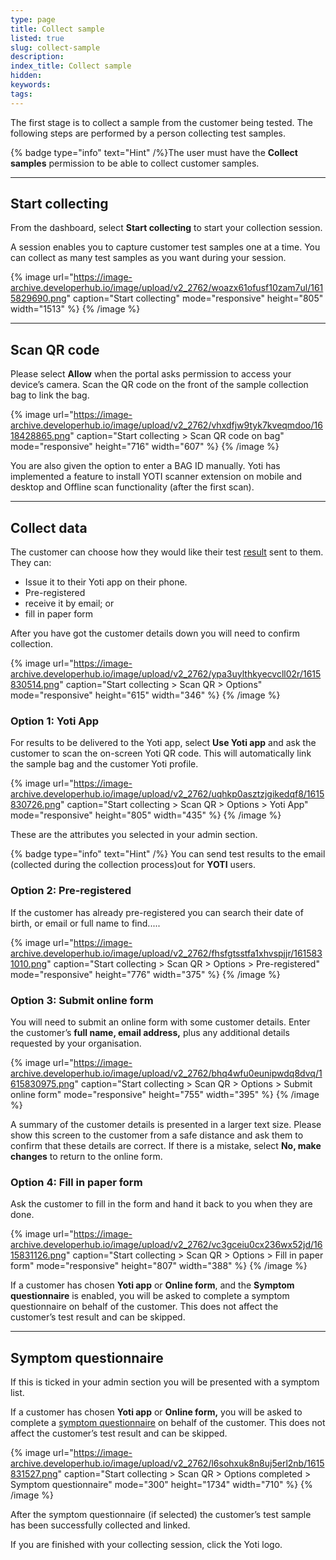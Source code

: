 ```yaml
---
type: page
title: Collect sample
listed: true
slug: collect-sample
description: 
index_title: Collect sample
hidden: 
keywords: 
tags: 
---
```


The first stage is to collect a sample from the customer being tested. The following steps are performed by a person collecting test samples.

{% badge type="info" text="Hint" /%}The user must have the **Collect samples** permission to be able to collect customer samples.

---

## Start collecting

From the dashboard, select **Start collecting** to start your collection session.

A session enables you to capture customer test samples one at a time. You can collect as many test samples as you want during your session.

{% image url="https://image-archive.developerhub.io/image/upload/v2_2762/woazx61ofusf10zam7ul/1615829690.png" caption="Start collecting" mode="responsive" height="805" width="1513" %}
{% /image %}

---

## Scan QR code

Please select **Allow** when the portal asks permission to access your device’s camera. Scan the QR code on the front of the sample collection bag to link the bag.

{% image url="https://image-archive.developerhub.io/image/upload/v2_2762/vhxdfjw9tyk7kveqmdoo/1618428865.png" caption="Start collecting &gt; Scan QR code on bag" mode="responsive" height="716" width="607" %}
{% /image %}

You are also given the option to enter a BAG ID manually. Yoti has implemented a feature to install YOTI scanner extension on mobile and desktop and Offline scan functionality (after the first scan).

---

## Collect data

The customer can choose how they would like their test [result](https://developers.yoti.com/health-test/setup#results) sent to them. They can:

- Issue it to their Yoti app on their phone. 
- Pre-registered
- receive it by email; or
- fill in paper form

After you have got the customer details down you will need to confirm collection. 

{% image url="https://image-archive.developerhub.io/image/upload/v2_2762/ypa3uylthkyecvcll02r/1615830514.png" caption="Start collecting &gt; Scan QR &gt; Options" mode="responsive" height="615" width="346" %}
{% /image %}

### **Option 1: Yoti App**

For results to be delivered to the Yoti app, select **Use Yoti app** and ask the customer to scan the on-screen Yoti QR code. This will automatically link the sample bag and the customer Yoti profile.

{% image url="https://image-archive.developerhub.io/image/upload/v2_2762/uqhkp0asztzjgikedqf8/1615830726.png" caption="Start collecting &gt; Scan QR &gt; Options &gt; Yoti App" mode="responsive" height="805" width="435" %}
{% /image %}

These are the attributes you selected in your admin section. 

{% badge type="info" text="Hint" /%} You can send test results to the email (collected during the collection process)out for **YOTI** users.

### **Option 2:  Pre-registered**

If the customer has already pre-registered you can search their date of birth, or email or full name to find.....

{% image url="https://image-archive.developerhub.io/image/upload/v2_2762/fhsfgtsstfa1xhvspjjr/1615831010.png" caption="Start collecting &gt; Scan QR &gt; Options &gt; Pre-registered" mode="responsive" height="776" width="375" %}
{% /image %}

### **Option 3:  Submit online form**

You will need to submit an online form with some customer details. Enter the customer’s **full name, email address,** plus any additional details requested by your organisation.

{% image url="https://image-archive.developerhub.io/image/upload/v2_2762/bhq4wfu0eunipwdq8dvq/1615830975.png" caption="Start collecting &gt; Scan QR &gt; Options &gt; Submit online form" mode="responsive" height="755" width="395" %}
{% /image %}

A summary of the customer details is presented in a larger text size. Please show this screen to the customer from a safe distance and ask them to confirm that these details are correct. If there is a mistake, select **No, make changes** to return to the online form.

### **Option 4:  Fill in paper form**

Ask the customer to fill in the form and hand it back to you when they are done.

{% image url="https://image-archive.developerhub.io/image/upload/v2_2762/vc3gceiu0cx236wx52jd/1615831126.png" caption="Start collecting &gt; Scan QR &gt; Options &gt; Fill in paper form" mode="responsive" height="807" width="388" %}
{% /image %}

If a customer has chosen **Yoti app** or **Online form**, and the **Symptom questionnaire** is enabled, you will be asked to complete a symptom questionnaire on behalf of the customer. This does not affect the customer’s test result and can be skipped.

---

## Symptom questionnaire

If this is ticked in your admin section you will be presented with a symptom list. 

If a customer has chosen **Yoti app** or **Online form,** you will be asked to complete a [symptom questionnaire](https://developers.yoti.com/health-test/setup#data-collection) on behalf of the customer. This does not affect the customer’s test result and can be skipped.

{% image url="https://image-archive.developerhub.io/image/upload/v2_2762/l6sohxuk8n8uj5erl2nb/1615831527.png" caption="Start collecting &gt; Scan QR &gt; Options completed &gt; Symptom questionnaire" mode="300" height="1734" width="710" %}
{% /image %}

After the symptom questionnaire (if selected) the customer’s test sample has been successfully collected and linked. 

If you are finished with your collecting session, click the Yoti logo.